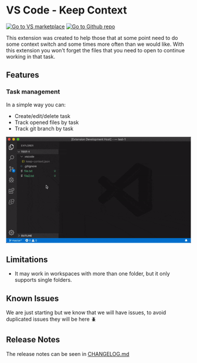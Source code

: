 # VS Code - Keep Context

[![Go to VS marketplace](https://vsmarketplacebadge.apphb.com/version-short/marlom.keep-context.svg)](https://marketplace.visualstudio.com/items?itemName=marlom.keep-context)
[![Go to Github repo](https://vsmarketplacebadge.apphb.com/installs/marlom.keep-context.svg)](https://github.com/marlomgirardi/vscode-keep-context)

This extension was created to help those that at some point need to do some context switch and some times more often than we would like.
With this extension you won't forget the files that you need to open to continue working in that task.

## Features

### Task management

In a simple way you can:
- Create/edit/delete task
- Track opened files by task
- Track git branch by task

![Task management](images/docs/task-management.gif)

## Limitations

- It may work in workspaces with more than one folder, but it only supports single folders.

## Known Issues

We are just starting but we know that we will have issues, to avoid duplicated issues they will be here :beetle:

## Release Notes

The release notes can be seen in [CHANGELOG.md](CHANGELOG.md)
